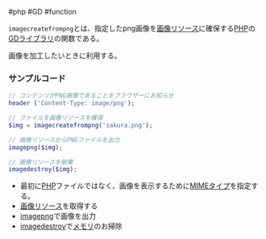  #php #GD #function 

`imagecreatefrompng`とは、指定したpng画像を[画像リソース](画像リソース.md)に確保する[PHP](PHP.md)の[GDライブラリ](GDライブラリ.md)の関数である。

画像を加工したいときに利用する。

### サンプルコード
```php
// コンテンツがPNG画像であることをブラウザーにお知らせ
header ('Content-Type: image/png');

// ファイルを画像リソースを確保
$img = imagecreatefrompng('sakura.png');

// 画像リソースからPNGファイルを出力
imagepng($img);

// 画像リソースを破棄
imagedestroy($img);
```

- 最初に[PHP](PHP.md)ファイルではなく、画像を表示するために[MIMEタイプ](MIMEタイプ.md)を指定する。
- [画像リソース](画像リソース.md)を取得する
- [imagepng](imagepng.md)で画像を出力
- [imagedestroy](imagedestroy.md)で[メモリ](メモリ.md)のお掃除